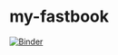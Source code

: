 # my-fastbook

[![Binder](https://mybinder.org/badge_logo.svg)](https://mybinder.org/v2/gh/dolvik/my-fastbook/HEAD?filepath=02_production.ipynb)

